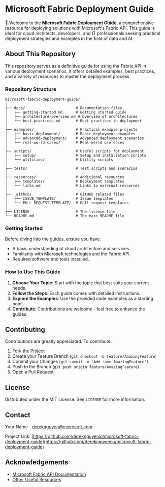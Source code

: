 
# Microsoft Fabric Deployment Guide

🚀 Welcome to the **Microsoft Fabric Deployment Guide**, a comprehensive resource for deploying solutions with Microsoft's Fabric API. This guide is ideal for cloud architects, developers, and IT professionals seeking practical deployment strategies and examples in the field of data and AI.

## About This Repository

This repository serves as a definitive guide for using the Fabric API in various deployment scenarios. It offers detailed examples, best practices, and a variety of resources to master the deployment process.

### Repository Structure

```plaintext
microsoft-fabric-deployment-guide/
│
├── docs/                       # Documentation files
│   ├── getting-started.md      # Getting started guide
│   ├── architecture-overview.md # Overview of architectures
│   └── best-practices.md       # Best practices in deployment
│
├── examples/                   # Practical example projects
│   ├── basic-deployment/       # Basic deployment examples
│   ├── advanced-deployment/    # Advanced deployment scenarios
│   └── real-world-cases/       # Real-world use cases
│
├── scripts/                    # Useful scripts for deployment
│   ├── setup/                  # Setup and installation scripts
│   └── utilities/              # Utility scripts
│
├── tests/                      # Test scripts and scenarios
│
├── resources/                  # Additional resources
│   ├── templates/              # Deployment templates
│   └── links.md                # Links to external resources
│
├── .github/                    # GitHub related files
│   ├── ISSUE_TEMPLATE/         # Issue templates
│   └── PULL_REQUEST_TEMPLATE/  # Pull request templates
│
├── LICENSE                     # The license file
└── README.md                   # The main README file
```

### Getting Started

Before diving into the guides, ensure you have:

- A basic understanding of cloud architecture and services.
- Familiarity with Microsoft technologies and the Fabric API.
- Required software and tools installed.

### How to Use This Guide

1. **Choose Your Topic**: Start with the topic that best suits your current needs.
2. **Follow the Steps**: Each guide comes with detailed instructions.
3. **Explore the Examples**: Use the provided code examples as a starting point.
4. **Contribute**: Contributions are welcome - feel free to enhance the guides.

## Contributing

Contributions are greatly appreciated. To contribute:

1. Fork the Project
2. Create your Feature Branch (`git checkout -b feature/AmazingFeature`)
3. Commit your Changes (`git commit -m 'Add some AmazingFeature'`)
4. Push to the Branch (`git push origin feature/AmazingFeature`)
5. Open a Pull Request

## License

Distributed under the MIT License. See `LICENSE` for more information.

## Contact

Your Name - [dereknguyen@microsoft.com](mailto:dereknguyen@microsoft.com)

Project Link: [https://github.com/dereknguyenio/microsoft-fabric-deployment-guide](https://github.com/dereknguyenio/microsoft-fabric-deployment-guide)

## Acknowledgements

- [Microsoft Fabric API Documentation](link-to-documentation)
- [Other Useful Resources](link-to-resources)

